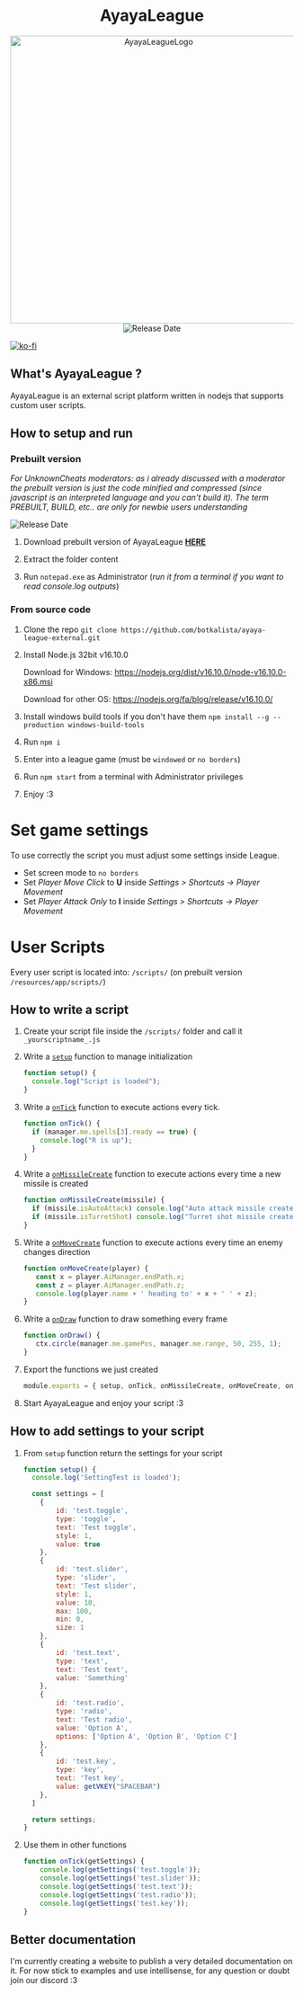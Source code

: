 
<div align="center">
<h1>AyayaLeague</h1>
</div>

<div align="center">
<img src="https://user-images.githubusercontent.com/42075940/187264788-c4c74bcb-2912-41ee-a0b9-c985741fff04.jpg" alt="AyayaLeagueLogo" width="512">


<div align="middle">
    <img align="top" src="https://img.shields.io/github/release-date/botkalista/ayaya-league-external" alt="Release Date"></img>
</div>

</div>

   [![ko-fi](https://ko-fi.com/img/githubbutton_sm.svg)](https://ko-fi.com/T6T7ERHMQ)
   
## What's AyayaLeague ?

AyayaLeague is an external script platform written in nodejs that supports custom user scripts.

## How to setup and run

### Prebuilt version

*For UnknownCheats moderators: as i already discussed with a moderator the prebuilt version is just the code minified and compressed (since javascript is an interpreted language and you can't build it). The term PREBUILT, BUILD, etc.. are only for newbie users understanding*

<img align="top" src="https://img.shields.io/github/release-date/botkalista/ayaya-league-external" alt="Release Date"></img>

1. Download prebuilt version of AyayaLeague <a href="https://github.com/botkalista/ayaya-league-external/releases"><b>HERE</b></a>

2. Extract the folder content

3. Run `notepad.exe` as Administrator (_run it from a terminal if you want to read console.log outputs_)

### From source code

1. Clone the repo `git clone https://github.com/botkalista/ayaya-league-external.git`

2. Install Node.js 32bit v16.10.0

   Download for Windows: https://nodejs.org/dist/v16.10.0/node-v16.10.0-x86.msi

   Download for other OS: https://nodejs.org/fa/blog/release/v16.10.0/

3. Install windows build tools if you don't have them `npm install --g --production windows-build-tools`

4. Run `npm i`

5. Enter into a league game (must be `windowed` or `no borders`)

6. Run `npm start` from a terminal with Administrator privileges

7. Enjoy :3

# Set game settings

To use correctly the script you must adjust some settings inside League.

- Set screen mode to `no borders`
- Set _Player Move Click_ to **U** inside _Settings > Shortcuts -> Player Movement_
- Set _Player Attack Only_ to **I** inside _Settings > Shortcuts -> Player Movement_

# User Scripts

Every user script is located into: `/scripts/` (on prebuilt version `/resources/app/scripts/`)


## How to write a script

1. Create your script file inside the `/scripts/` folder and call it `_yourscriptname_.js`

2. Write a [`setup`](#setup) function to manage initialization
   ```js
   function setup() {
     console.log("Script is loaded");
   }
   ```
3. Write a [`onTick`](#ontick) function to execute actions every tick.
   ```js
   function onTick() {
     if (manager.me.spells[3].ready == true) {
       console.log("R is up");
     }
   }
   ```
4. Write a [`onMissileCreate`](#onmissilecreate) function to execute actions every time a new missile is created
   ```js
   function onMissileCreate(missile) {
     if (missile.isAutoAttack) console.log("Auto attack missile created");
     if (missile.isTurretShot) console.log("Turret shot missile created");
   }
   ```

5. Write a [`onMoveCreate`](#onmovecreate) function to execute actions every time an enemy changes direction
   ```js
   function onMoveCreate(player) {
      const x = player.AiManager.endPath.x;
      const z = player.AiManager.endPath.z;
      console.log(player.name + ' heading to' + x + ' ' + z);
   }
   ```
  
6. Write a [`onDraw`](#ondraw) function to draw something every frame
   ```js
   function onDraw() {
      ctx.circle(manager.me.gamePos, manager.me.range, 50, 255, 1);
   }
   ```

7. Export the functions we just created
   ```js
   module.exports = { setup, onTick, onMissileCreate, onMoveCreate, onDraw };
   ```

8. Start AyayaLeague and enjoy your script :3

## How to add settings to your script

1. From `setup` function return the settings for your script

    ```js
    function setup() {
      console.log('SettingTest is loaded');

      const settings = [
        {
            id: 'test.toggle',
            type: 'toggle',
            text: 'Test toggle',
            style: 1,
            value: true
        },
        {
            id: 'test.slider',
            type: 'slider',
            text: 'Test slider',
            style: 1,
            value: 10,
            max: 100,
            min: 0,
            size: 1
        },
        {
            id: 'test.text',
            type: 'text',
            text: 'Test text',
            value: 'Something'
        },
        { 
            id: 'test.radio',
            type: 'radio',
            text: 'Test radio',
            value: 'Option A',
            options: ['Option A', 'Option B', 'Option C']
        },
        {
            id: 'test.key',
            type: 'key',
            text: 'Test key',
            value: getVKEY("SPACEBAR")
        },
      ]

      return settings;
    }
    ```

2. Use them in other functions

    ```js
    function onTick(getSettings) {
        console.log(getSettings('test.toggle'));
        console.log(getSettings('test.slider'));
        console.log(getSettings('test.text'));
        console.log(getSettings('test.radio'));
        console.log(getSettings('test.key'));
    }
    ```
    
## Better documentation

I'm currently creating a website to publish a very detailed documentation on it.
For now stick to examples and use intellisense, for any question or doubt join our discord :3